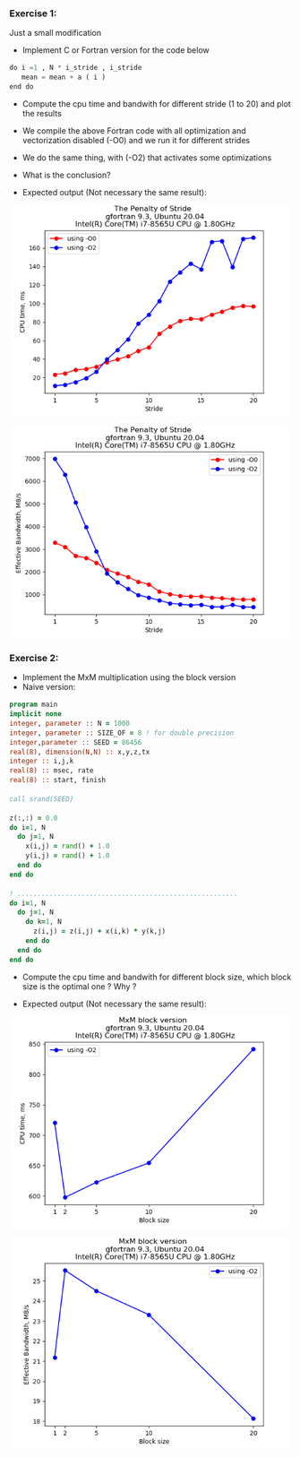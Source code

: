 ### Exercise 1:

Just a small modification

- Implement C or Fortran version for the code below

```python
do i =1 , N * i_stride , i_stride
   mean = mean + a ( i )
end do
```
- Compute the cpu time and bandwith for different stride (1 to 20) and plot the results
- We compile the above Fortran code with all optimization and vectorization disabled (-O0) and we run it for different strides
- We do the same thing, with (-O2) that activates some optimizations
- What is the conclusion?

- Expected output (Not necessary the same result):

![](../data/strides_cputime.png)

![](../data/strides_bandwidth.png)


### Exercise 2:

- Implement the MxM multiplication using the block version
- Naive version:
```fortran
program main
implicit none
integer, parameter :: N = 1000
integer, parameter :: SIZE_OF = 8 ! for double precision
integer,parameter :: SEED = 86456
real(8), dimension(N,N) :: x,y,z,tx
integer :: i,j,k
real(8) :: msec, rate
real(8) :: start, finish

call srand(SEED)

z(:,:) = 0.0
do i=1, N
  do j=1, N
    x(i,j) = rand() + 1.0
    y(i,j) = rand() + 1.0
  end do
end do

! .......................................................
do i=1, N
  do j=1, N
    do k=1, N
      z(i,j) = z(i,j) + x(i,k) * y(k,j)  
    end do
  end do
end do
```
- Compute the cpu time and bandwith for different block size, which block size is the optimal one ? Why ?

- Expected output (Not necessary the same result):

![](../data/mxm_block_cputime.png)

![](../data/mxm_block_bandwidth.png)

